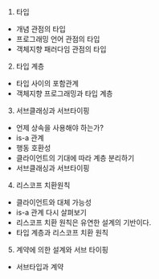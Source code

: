 1. 타입
- 개념 관점의 타입
- 프로그래밍 언어 관점의 타입
- 객체지향 패러다임 관점의 타입
2. 타입 계층
- 타입 사이의 포함관계
- 객체지향 프로그래밍과 타입 계층
3. 서브클래싱과 서브타이핑
- 언제 상속을 사용해야 하는가?
- is-a 관계
- 행동 호환성
- 클라이언트의 기대에 따라 계층 분리하기
- 서브클래싱과 서브타이핑
4. 리스코프 치환원칙
- 클라이언트와 대체 가능성
- is-a 관계 다시 살펴보기
- 리스코프 치환 원칙은 유연한 설계의 기반이다.
- 타입 계층과 리스코프 치환 원칙
5. 계약에 의한 설계와 서브 타이핑
- 서브타입과 계약